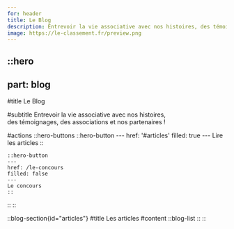 ```yaml
---
for: header
title: Le Blog
description: Entrevoir la vie associative avec nos histoires, des témoignages, des associations et nos partenaires !
image: https://le-classement.fr/preview.png
---
```


::hero
---
part: blog
---

#title
Le Blog

#subtitle
Entrevoir la vie associative avec nos histoires,<br /> des témoignages, des associations et nos partenaires !

#actions
  ::hero-buttons
    ::hero-button
    ---
    href: '#articles'
    filled: true
    ---
    Lire les articles
    ::

    ::hero-button
    ---
    href: /le-concours
    filled: false
    ---
    Le concours
    ::
  ::
::

::blog-section{id="articles"}
#title
Les articles
#content
  ::blog-list
  ::
::
